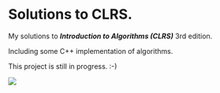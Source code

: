 # Solutions to CLRS.

My solutions to **_Introduction to Algorithms (CLRS)_** 3rd edition.

Including some C++ implementation of algorithms.

This project is still in progress. :-)

![](https://camo.githubusercontent.com/cb86c4b7d4421e6105c95fd968fc855551c65098/68747470733a2f2f75706c6f61642e77696b696d656469612e6f72672f77696b6970656469612f656e2f342f34312f436c7273332e6a706567)

